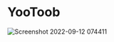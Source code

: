 # YooToob

![Screenshot 2022-09-12 074411](https://user-images.githubusercontent.com/106694506/189649946-56f2f3c6-547f-46e1-b584-6b88f4de93b6.png)
